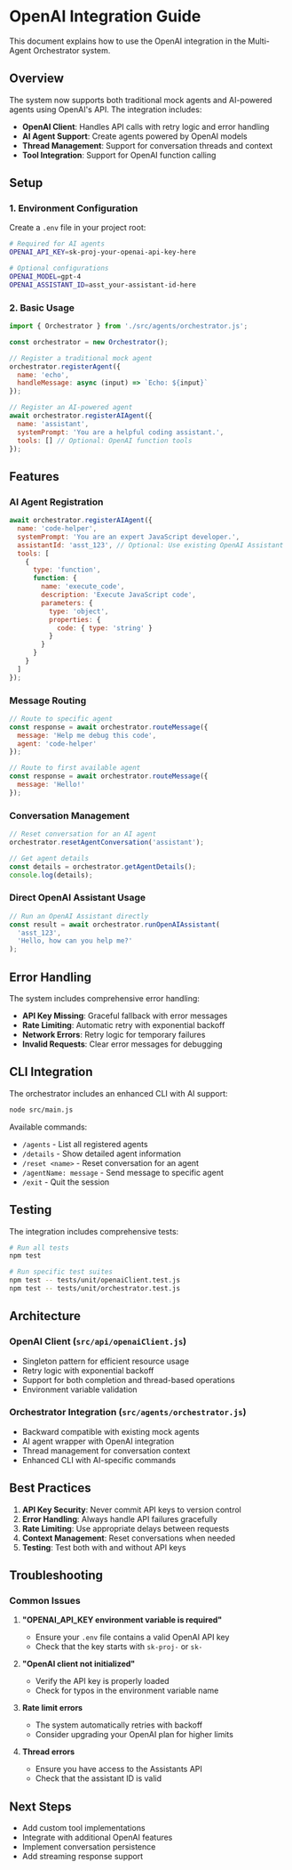 # OpenAI Integration Guide

This document explains how to use the OpenAI integration in the Multi-Agent Orchestrator system.

## Overview

The system now supports both traditional mock agents and AI-powered agents using OpenAI's API. The integration includes:

- **OpenAI Client**: Handles API calls with retry logic and error handling
- **AI Agent Support**: Create agents powered by OpenAI models
- **Thread Management**: Support for conversation threads and context
- **Tool Integration**: Support for OpenAI function calling

## Setup

### 1. Environment Configuration

Create a `.env` file in your project root:

```bash
# Required for AI agents
OPENAI_API_KEY=sk-proj-your-openai-api-key-here

# Optional configurations
OPENAI_MODEL=gpt-4
OPENAI_ASSISTANT_ID=asst_your-assistant-id-here
```

### 2. Basic Usage

```javascript
import { Orchestrator } from './src/agents/orchestrator.js';

const orchestrator = new Orchestrator();

// Register a traditional mock agent
orchestrator.registerAgent({
  name: 'echo',
  handleMessage: async (input) => `Echo: ${input}`
});

// Register an AI-powered agent
await orchestrator.registerAIAgent({
  name: 'assistant',
  systemPrompt: 'You are a helpful coding assistant.',
  tools: [] // Optional: OpenAI function tools
});
```

## Features

### AI Agent Registration

```javascript
await orchestrator.registerAIAgent({
  name: 'code-helper',
  systemPrompt: 'You are an expert JavaScript developer.',
  assistantId: 'asst_123', // Optional: Use existing OpenAI Assistant
  tools: [
    {
      type: 'function',
      function: {
        name: 'execute_code',
        description: 'Execute JavaScript code',
        parameters: {
          type: 'object',
          properties: {
            code: { type: 'string' }
          }
        }
      }
    }
  ]
});
```

### Message Routing

```javascript
// Route to specific agent
const response = await orchestrator.routeMessage({
  message: 'Help me debug this code',
  agent: 'code-helper'
});

// Route to first available agent
const response = await orchestrator.routeMessage({
  message: 'Hello!'
});
```

### Conversation Management

```javascript
// Reset conversation for an AI agent
orchestrator.resetAgentConversation('assistant');

// Get agent details
const details = orchestrator.getAgentDetails();
console.log(details);
```

### Direct OpenAI Assistant Usage

```javascript
// Run an OpenAI Assistant directly
const result = await orchestrator.runOpenAIAssistant(
  'asst_123',
  'Hello, how can you help me?'
);
```

## Error Handling

The system includes comprehensive error handling:

- **API Key Missing**: Graceful fallback with error messages
- **Rate Limiting**: Automatic retry with exponential backoff
- **Network Errors**: Retry logic for temporary failures
- **Invalid Requests**: Clear error messages for debugging

## CLI Integration

The orchestrator includes an enhanced CLI with AI support:

```bash
node src/main.js
```

Available commands:
- `/agents` - List all registered agents
- `/details` - Show detailed agent information
- `/reset <name>` - Reset conversation for an agent
- `/agentName: message` - Send message to specific agent
- `/exit` - Quit the session

## Testing

The integration includes comprehensive tests:

```bash
# Run all tests
npm test

# Run specific test suites
npm test -- tests/unit/openaiClient.test.js
npm test -- tests/unit/orchestrator.test.js
```

## Architecture

### OpenAI Client (`src/api/openaiClient.js`)

- Singleton pattern for efficient resource usage
- Retry logic with exponential backoff
- Support for both completion and thread-based operations
- Environment variable validation

### Orchestrator Integration (`src/agents/orchestrator.js`)

- Backward compatible with existing mock agents
- AI agent wrapper with OpenAI integration
- Thread management for conversation context
- Enhanced CLI with AI-specific commands

## Best Practices

1. **API Key Security**: Never commit API keys to version control
2. **Error Handling**: Always handle API failures gracefully
3. **Rate Limiting**: Use appropriate delays between requests
4. **Context Management**: Reset conversations when needed
5. **Testing**: Test both with and without API keys

## Troubleshooting

### Common Issues

1. **"OPENAI_API_KEY environment variable is required"**
   - Ensure your `.env` file contains a valid OpenAI API key
   - Check that the key starts with `sk-proj-` or `sk-`

2. **"OpenAI client not initialized"**
   - Verify the API key is properly loaded
   - Check for typos in the environment variable name

3. **Rate limit errors**
   - The system automatically retries with backoff
   - Consider upgrading your OpenAI plan for higher limits

4. **Thread errors**
   - Ensure you have access to the Assistants API
   - Check that the assistant ID is valid

## Next Steps

- Add custom tool implementations
- Integrate with additional OpenAI features
- Implement conversation persistence
- Add streaming response support 